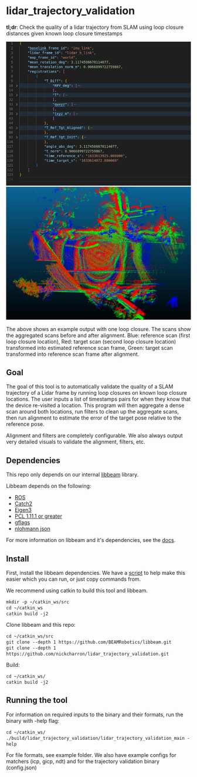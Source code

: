 # lidar_trajectory_validation

**tl;dr**: Check the quality of a lidar trajectory from SLAM using loop closure distances given known loop closure timestamps

![Example Output](imgs/LidarTrajectoryValidationExampleResults.png)
![Example Loop Closure Results](imgs/LidarTrajectoryValidationExampleAlignment.png)

The above shows an example output with one loop closure. The scans show the aggregated scans before and after alignment. Blue: reference scan (first loop closure location), Red: target scan (second loop closure location) transformed into estimated reference scan frame, Green: target scan transformed into reference scan frame after alignment.

## Goal

The goal of this tool is to automatically validate the quality of a SLAM trajectory of a Lidar frame by running loop closures on known loop closure locations. The user inputs a list of timestamps pairs for when they know that the device re-visited a location. This program will then aggregate a dense scan around both locations, run filters to clean up the aggregate scans, then run alignment to estimate the error of the target pose relative to the reference pose. 

Alignment and filters are completely configurable. We also always output very detailed visuals to validate the alignment, filters, etc.

## Dependencies

This repo only depends on our internal [libbeam](https://github.com/BEAMRobotics/libbeam) library. 

Libbeam depends on the following:

* [ROS](https://www.ros.org/)
* [Catch2](https://github.com/catchorg/Catch2)
* [Eigen3](https://gitlab.com/libeigen/eigen/)
* [PCL 1.11.1 or greater](https://github.com/PointCloudLibrary/pcl)
* [gflags](https://github.com/gflags/gflags)
* [nlohmann json](https://github.com/nlohmann/json)

For more information on libbeam and it's dependencies, see the [docs](https://github.com/BEAMRobotics/libbeam). 

## Install

First, install the libbeam dependencies. We have a [script](https://github.com/BEAMRobotics/libbeam/blob/master/scripts/install.bash) to help make this easier which you can run, or just copy commands from.

We recommend using catkin to build this tool and libbeam.

```
mkdir -p ~/catkin_ws/src
cd ~/catkin_ws
catkin build -j2
```

Clone libbeam and this repo:

```
cd ~/catkin_ws/src
git clone --depth 1 https://github.com/BEAMRobotics/libbeam.git
git clone --depth 1 https://github.com/nickcharron/lidar_trajectory_validation.git
```

Build:

```
cd ~/catkin_ws/
catkin build -j2
```

## Running the tool

For information on required inputs to the binary and their formats, run the binary with -help flag:

```
cd ~/catkin_ws/
./build/lidar_trajectory_validation/lidar_trajectory_validation_main -help
```

For file formats, see example folder. We also have example configs for matchers (icp, gicp, ndt) and for the trajectory validation binary (config.json)